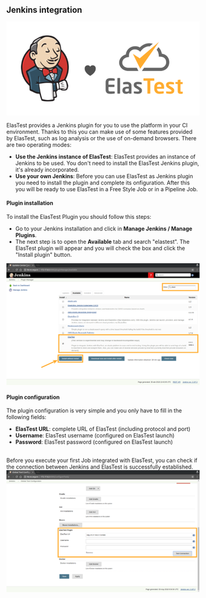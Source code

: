 <div class="range range-xs-left">
<div class="cell-xs-10 cell-lg-6 text-md-left inset-md-right-80 cell-lg-push-1 offset-top-50 offset-lg-top-0">
<h2 id="content" class="h1">Jenkins integration</h2>
<div class="offset-top-30 offset-md-top-30">
</div>
</div>
</div>

<img style="border: none; margin: auto" class="img-responsive img-wellcome" src="/docs/jenkins/images/elastest_jenkins.png"/>

ElasTest provides a Jenkins plugin for you to use the platform in your CI environment. Thanks to this you can make use of some features provided by ElasTest, such as log analysis or the use of on-demand browsers. There are two operating modes:

*   **Use the Jenkins instance of ElasTest**: ElasTest provides an instance of Jenkins to be used. You don't need to install the ElasTest Jenkins plugin, it's already incorporated.
*   **Use your own Jenkins**: Before you can use ElasTest as Jenkins plugin you need to install the plugin and complete its onfiguration. After this you will be ready to use ElasTest in a Free Style Job or in a Pipeline Job.


<h4 class="holder-subtitle link-top">Plugin installation</h4>

To install the ElasTest Plugin you should follow this steps:

*   Go to your Jenkins installation and click in **Manage Jenkins / Manage Plugins**.
*   The next step is to open the **Available** tab and search "elastest". The ElasTest plugin will appear and you will check the box and click the "Install plugin" button.

<p></p>

<div class="docs-gallery inline-block">
    <a data-fancybox="gallery-3" href="/docs/jenkins/images/plugin_install.png"><img class="img-responsive img-wellcome" src="/docs/jenkins/images/plugin_install.png"/></a>
</div>

<h4 class="holder-subtitle link-top">Plugin configuration</h4>

The plugin configuration is very simple and you only have to fill in the following fields:

*   **ElasTest URL**: complete URL of ElasTest (including protocol and port)
*   **Username**: ElasTest username (configured on ElasTest launch)
*   **Password**: ElasTest password (configured on ElasTest launch)

<br>
Before you execute your first Job integrated with ElasTest, you can check if the connection between Jenkins and ElasTest is successfully established.

<div class="docs-gallery inline-block">
    <a data-fancybox="gallery-3" href="/docs/jenkins/images/conf.png"><img class="img-responsive img-wellcome" src="/docs/jenkins/images/conf.png"/></a>
</div>
